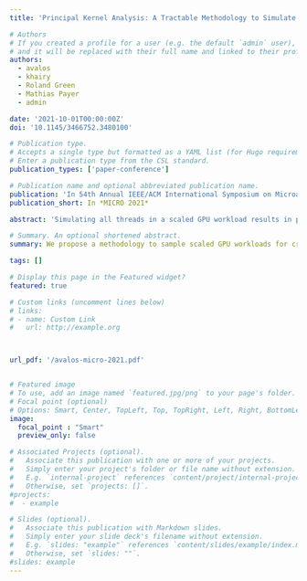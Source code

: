 ```yaml
---
title: 'Principal Kernel Analysis: A Tractable Methodology to Simulate Scaled GPU Workloads'

# Authors
# If you created a profile for a user (e.g. the default `admin` user), write the username (folder name) here
# and it will be replaced with their full name and linked to their profile.
authors:
  - avalos
  - khairy
  - Roland Green
  - Mathias Payer
  - admin

date: '2021-10-01T00:00:00Z'
doi: '10.1145/3466752.3480100'

# Publication type.
# Accepts a single type but formatted as a YAML list (for Hugo requirements).
# Enter a publication type from the CSL standard.
publication_types: ['paper-conference']

# Publication name and optional abbreviated publication name.
publication: 'In 54th Annual IEEE/ACM International Symposium on Microarchitecture'
publication_short: In *MICRO 2021*

abstract: 'Simulating all threads in a scaled GPU workload results in prohibitive simulation cost. Cycle-level simulation is orders of magnitude slower than native silicon, the only solution is to reduce the amount of work simulated while accurately representing the program. Existing solutions to simulate GPU programs either scale the input size, simulate the first several billion instructions, or simulate a portion of both the GPU and the workload. These solutions lack validation against scaled systems, produce unrealistic contention conditions and frequently miss critical code sections. Existing CPU sampling mechanisms, like SimPoint, reduce per-thread workload, and are ill-suited to GPU programs where reducing the number of threads is critical. Sampling solutions on GPUs space lack silicon validation, require per-workload parameter tuning, and do not scale. A tractable solution, validated on contemporary scaled workloads, is needed to provide credible simulation results. By studying scaled workloads with centuries-long simulation times, we uncover practical and algorithmic limitations of existing solutions and propose Principal Kernel Analysis: a hierarchical program sampling methodology that concisely represents GPU programs by selecting representative kernel portions using a scalable profiling methodology, tractable clustering algorithm and detection of intra-kernel IPC stability. We validate Principal Kernel Analysis across 147 workloads and three GPU generations using the Accel-Sim simulator, demonstrating a better performance/error tradeoff than prior work and that century-long MLPerf simulations are reduced to hours with an average cycle error of 27% versus silicon.'

# Summary. An optional shortened abstract.
summary: We propose a methodology to sample scaled GPU workloads for credible GPU simulations on realistic inputs.

tags: []

# Display this page in the Featured widget?
featured: true

# Custom links (uncomment lines below)
# links:
# - name: Custom Link
#   url: http://example.org



url_pdf: '/avalos-micro-2021.pdf'


# Featured image
# To use, add an image named `featured.jpg/png` to your page's folder.
# Focal point (optional)
# Options: Smart, Center, TopLeft, Top, TopRight, Left, Right, BottomLeft, Bottom, BottomRight
image:
  focal_point : "Smart"
  preview_only: false

# Associated Projects (optional).
#   Associate this publication with one or more of your projects.
#   Simply enter your project's folder or file name without extension.
#   E.g. `internal-project` references `content/project/internal-project/index.md`.
#   Otherwise, set `projects: []`.
#projects:
#  - example

# Slides (optional).
#   Associate this publication with Markdown slides.
#   Simply enter your slide deck's filename without extension.
#   E.g. `slides: "example"` references `content/slides/example/index.md`.
#   Otherwise, set `slides: ""`.
#slides: example
---
```

